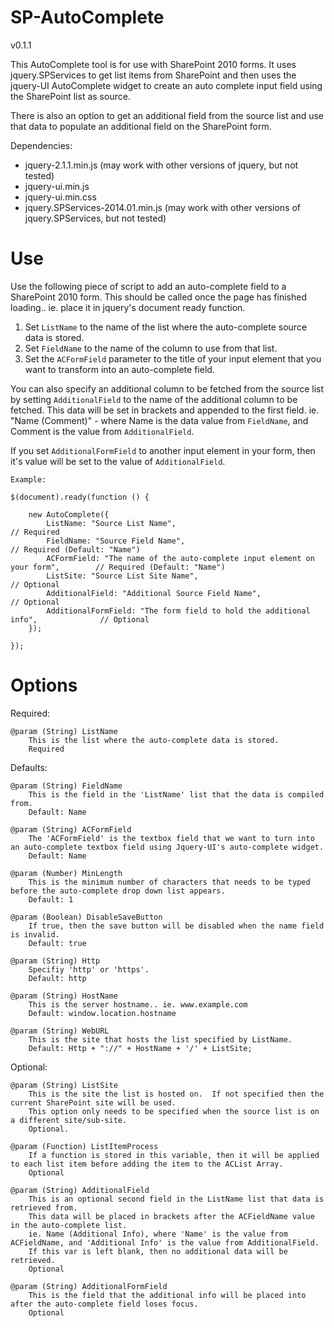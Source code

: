 # SP-AutoComplete

v0.1.1

This AutoComplete tool is for use with SharePoint 2010 forms.  It uses jquery.SPServices to get list items from SharePoint
and then uses the jquery-UI AutoComplete widget to create an auto complete input field using the SharePoint list as source.

There is also an option to get an additional field from the source list and use that data to populate an additional field
on the SharePoint form.

Dependencies: 
* jquery-2.1.1.min.js (may work with other versions of jquery, but not tested)
* jquery-ui.min.js
* jquery-ui.min.css
* jquery.SPServices-2014.01.min.js (may work with other versions of jquery.SPServices, but not tested)

# Use

Use the following piece of script to add an auto-complete field to a SharePoint 2010 form.  This should be called once the page has finished loading..  ie. place it in jquery's document ready function.

1. Set `ListName` to the name of the list where the auto-complete source data is stored.  
2. Set `FieldName` to the name of the column to use from that list.  
3. Set the `ACFormField` parameter to the title of your input element that you want to transform into an auto-complete field.

You can also specify an additional column to be fetched from the source list by setting `AdditionalField` to the name of the additional column to be fetched.
This data will be set in brackets and appended to the first field.  ie. "Name (Comment)" - where Name is the data value from `FieldName`, and Comment is the value from `AdditionalField`.

If you set `AdditionalFormField` to another input element in your form, then it's value will be set to the value of `AdditionalField`.

	Example:
	 
	$(document).ready(function () {
		
		new AutoComplete({
			ListName: "Source List Name",													// Required
			FieldName: "Source Field Name",													// Required (Default: "Name")
			ACFormField: "The name of the auto-complete input element on your form",		// Required (Default: "Name")
			ListSite: "Source List Site Name", 												// Optional
			AdditionalField: "Additional Source Field Name",								// Optional
			AdditionalFormField: "The form field to hold the additional info",				// Optional
		});
	
	});


# Options

Required:

	@param (String) ListName
		This is the list where the auto-complete data is stored.
		Required


Defaults:
		
	@param (String) FieldName
		This is the field in the 'ListName' list that the data is compiled from.
		Default: Name
		
	@param (String) ACFormField
		The 'ACFormField' is the textbox field that we want to turn into an auto-complete textbox field using Jquery-UI's auto-complete widget.
		Default: Name
			
	@param (Number) MinLength
		This is the minimum number of characters that needs to be typed before the auto-complete drop down list appears.
		Default: 1
	
	@param (Boolean) DisableSaveButton
		If true, then the save button will be disabled when the name field is invalid.
		Default: true
		
	@param (String) Http
		Specifiy 'http' or 'https'.  
		Default: http
	
	@param (String) HostName
		This is the server hostname.. ie. www.example.com
		Default: window.location.hostname
	
	@param (String) WebURL
		This is the site that hosts the list specified by ListName.
		Default: Http + "://" + HostName + '/' + ListSite;


Optional:

	@param (String) ListSite
		This is the site the list is hosted on.  If not specified then the current SharePoint site will be used.
		This option only needs to be specified when the source list is on a different site/sub-site.
		Optional.
		
	@param (Function) ListItemProcess
		If a function is stored in this variable, then it will be applied to each list item before adding the item to the ACList Array.
		Optional
	
	@param (String) AdditionalField
		This is an optional second field in the ListName list that data is retrieved from. 
		This data will be placed in brackets after the ACFieldName value in the auto-complete list.
		ie. Name (Additional Info), where 'Name' is the value from ACFieldName, and 'Additional Info' is the value from AdditionalField.
		If this var is left blank, then no additional data will be retrieved.
		Optional
	
	@param (String) AdditionalFormField
		This is the field that the additional info will be placed into after the auto-complete field loses focus.
		Optional
